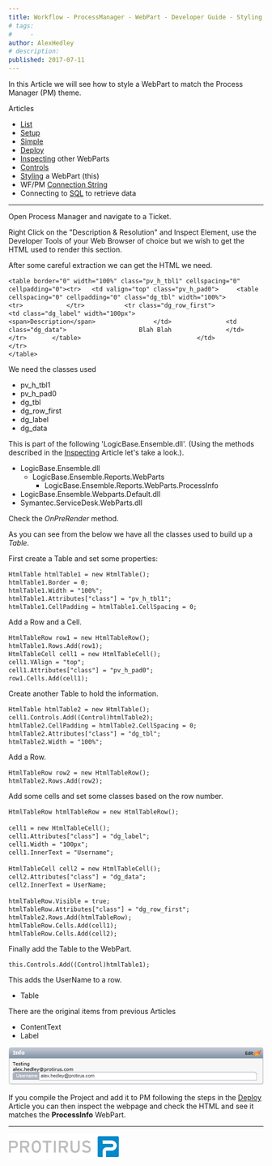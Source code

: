 ```yaml
---
title: Workflow - ProcessManager - WebPart - Developer Guide - Styling
# tags:
#     - 
author: AlexHedley
# description: 
published: 2017-07-11
---
```


In this Article we will see how to style a WebPart to match the Process Manager (PM) theme.
  
Articles
  
- [List](https://community.broadcom.com/symantecenterprise/viewdocument?DocumentKey=aa0478d7-5f5a-4be4-8369-4c74f963deeb&amp;CommunityKey=04ead5e9-3643-4118-b853-afa5a58710c6&amp;tab=librarydocuments)
- [Setup](https://community.broadcom.com/symantecenterprise/viewdocument?DocumentKey=36a9f5ee-ab0b-42e7-a75e-590ba4f256ec&amp;CommunityKey=04ead5e9-3643-4118-b853-afa5a58710c6&amp;tab=librarydocuments)
- [Simple](https://community.broadcom.com/symantecenterprise/viewdocument?DocumentKey=a3b54e8a-7492-4397-8512-8828defe25a7&amp;CommunityKey=04ead5e9-3643-4118-b853-afa5a58710c6&amp;tab=librarydocuments)
- [Deploy](https://community.broadcom.com/symantecenterprise/viewdocument?DocumentKey=74973282-5d27-4b12-a0d3-9ad29d38a2ce&amp;CommunityKey=a067504a-9710-492c-bbef-18d2ed6b44af&amp;tab=librarydocuments)
- [Inspecting](https://community.broadcom.com/symantecenterprise/viewdocument?DocumentKey=c1b3103c-afad-45f8-9f17-244fff752121&amp;CommunityKey=04ead5e9-3643-4118-b853-afa5a58710c6&amp;tab=librarydocuments) other WebParts
- [Controls](https://community.broadcom.com/symantecenterprise/viewdocument?DocumentKey=c20f9b40-20f8-4693-937a-7ca431c4d7ce&amp;CommunityKey=04ead5e9-3643-4118-b853-afa5a58710c6&amp;tab=librarydocuments)
- [Styling](https://community.broadcom.com/symantecenterprise/viewdocument?DocumentKey=ef6ee8c6-01c1-4ff5-ac42-5df52d46df04&amp;CommunityKey=04ead5e9-3643-4118-b853-afa5a58710c6&amp;tab=librarydocuments) a WebPart (this)
- WF/PM [Connection String](https://community.broadcom.com/symantecenterprise/viewdocument?DocumentKey=849d26ef-084e-426b-a064-fbb86730e6b8&amp;CommunityKey=04ead5e9-3643-4118-b853-afa5a58710c6&amp;tab=librarydocuments)
- Connecting to [SQL](https://community.broadcom.com/symantecenterprise/viewdocument?DocumentKey=77434eb5-7ee1-4bb4-bef1-ef566cce61fb&amp;CommunityKey=04ead5e9-3643-4118-b853-afa5a58710c6&amp;tab=librarydocuments) to retrieve data

- - -
  
Open Process Manager and navigate to a Ticket.
  
Right Click on the "Description & Resolution" and Inspect Element, use the Developer Tools of your Web Browser of choice but we wish to get the HTML used to render this section.
  
After some careful extraction we can get the HTML we need.

    <table border="0" width="100%" class="pv_h_tbl1" cellspacing="0" cellpadding="0"><tr>	<td valign="top" class="pv_h_pad0">		<table cellspacing="0" cellpadding="0" class="dg_tbl" width="100%">			<tr>			</tr>			<tr class="dg_row_first">				<td class="dg_label" width="100px">					<span>Description</span>				</td>				<td class="dg_data">					Blah Blah				</td>			</tr>		</table>								</td>							</tr>								
    </table>

We need the classes used

- pv_h_tbl1
- pv_h_pad0
- dg_tbl
- dg_row_first
- dg_label
- dg_data

This is part of the following 'LogicBase.Ensemble.dll'. (Using the methods described in the [Inspecting](https://community.broadcom.com/symantecenterprise/viewdocument?DocumentKey=c1b3103c-afad-45f8-9f17-244fff752121&amp;CommunityKey=04ead5e9-3643-4118-b853-afa5a58710c6&amp;tab=librarydocuments) Article let's take a look.).

- ​LogicBase.Ensemble.dll
    - ​LogicBase.Ensemble.Reports.WebParts
        - LogicBase.Ensemble.Reports.WebParts.ProcessInfo
- LogicBase.Ensemble.Webparts.Default.dll
- Symantec.ServiceDesk.WebParts.dll

Check the *OnPreRender* method.
  
As you can see from the below we have all the classes used to build up a *Table*.
  
First create a Table and set some properties:

    HtmlTable htmlTable1 = new HtmlTable();
    htmlTable1.Border = 0;
    htmlTable1.Width = "100%";
    htmlTable1.Attributes["class"] = "pv_h_tbl1";
    htmlTable1.CellPadding = htmlTable1.CellSpacing = 0;

Add a Row and a Cell.

    HtmlTableRow row1 = new HtmlTableRow();
    htmlTable1.Rows.Add(row1);
    HtmlTableCell cell1 = new HtmlTableCell();
    cell1.VAlign = "top";
    cell1.Attributes["class"] = "pv_h_pad0";
    row1.Cells.Add(cell1);

Create another Table to hold the information.

    HtmlTable htmlTable2 = new HtmlTable();
    cell1.Controls.Add((Control)htmlTable2);
    htmlTable2.CellPadding = htmlTable2.CellSpacing = 0;
    htmlTable2.Attributes["class"] = "dg_tbl";
    htmlTable2.Width = "100%";

Add a Row.

    HtmlTableRow row2 = new HtmlTableRow();
    htmlTable2.Rows.Add(row2);

Add some cells and set some classes based on the row number.

    HtmlTableRow htmlTableRow = new HtmlTableRow();
    
    cell1 = new HtmlTableCell();
    cell1.Attributes["class"] = "dg_label";
    cell1.Width = "100px";
    cell1.InnerText = "Username";
    
    HtmlTableCell cell2 = new HtmlTableCell();
    cell2.Attributes["class"] = "dg_data";
    cell2.InnerText = UserName;
    
    htmlTableRow.Visible = true;
    htmlTableRow.Attributes["class"] = "dg_row_first";
    htmlTable2.Rows.Add(htmlTableRow);
    htmlTableRow.Cells.Add(cell1);
    htmlTableRow.Cells.Add(cell2);

Finally add the Table to the WebPart.

    this.Controls.Add((Control)htmlTable1);

This adds the UserName to a row.

- Table

There are the original items from previous Articles

- ContentText
- Label

![ProcessManager_ProcessViewPage_WebPart_2.png](images\ProcessManager_ProcessViewPage_WebPart_2.png)
  
If you compile the Project and add it to PM following the steps in the [Deploy](https://community.broadcom.com/symantecenterprise/viewdocument?DocumentKey=74973282-5d27-4b12-a0d3-9ad29d38a2ce&amp;CommunityKey=a067504a-9710-492c-bbef-18d2ed6b44af&amp;tab=librarydocuments) Article you can then inspect the webpage and check the HTML and see it matches the **ProcessInfo** WebPart.
  
- - -
  
[![Protirus](images\Protirus.png)](https://www.protirus.com/)
